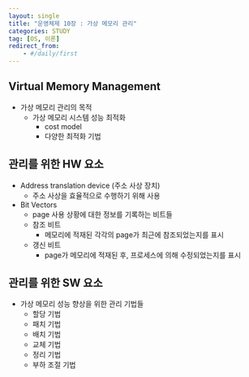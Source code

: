 ```yaml
---
layout: single
title: "운영체제 10장 : 가상 메모리 관리"
categories: STUDY
tag: [OS, 이론]
redirect_from:
    - #/daily/first
---
```


## Virtual Memory Management
- 가상 메모리 관리의 목적
  - 가상 메모리 시스템 성능 최적화
    - cost model
    - 다양한 최적화 기법

## 관리를 위한 HW 요소
- Address translation device (주소 사상 장치)
  - 주소 사상을 효율적으로 수행하기 위해 사용
- Bit Vectors
  - page 사용 상황에 대한 정보를 기록하는 비트들
  - 참조 비트
    - 메모리에 적재된 각각의 page가 최근에 참조되었는지를 표시
  - 갱신 비트
    - page가 메모리에 적재된 후, 프로세스에 의해 수정되었는지를 표시

## 관리를 위한 SW 요소
- 가상 메모리 성능 향상을 위한 관리 기법들
  - 할당 기법
  - 패치 기법
  - 배치 기법
  - 교체 기법
  - 정리 기법
  - 부하 조절 기법